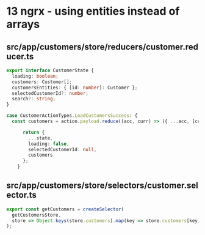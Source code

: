 # 13 ngrx - using entities instead of arrays

## src/app/customers/store/reducers/customer.reducer.ts

```ts
export interface CustomerState {
  loading: boolean;
  customers: Customer[];
  customersEntities: { [id: number]: Customer };
  selectedCustomerId?: number;
  search?: string;
}

case CustomerActionTypes.LoadCustomersSuccess: {
  const customers = action.payload.reduce((acc, curr) => ({ ...acc, [curr.id]: curr }), {});

      return {
        ...state,
        loading: false,
        selectedCustomerId: null,
        customers
      };
    }
```

## src/app/customers/store/selectors/customer.selector.ts

```ts
export const getCustomers = createSelector(
  getCustomersStore,
  store => Object.keys(store.customers).map(key => store.customers[key])
);
```
